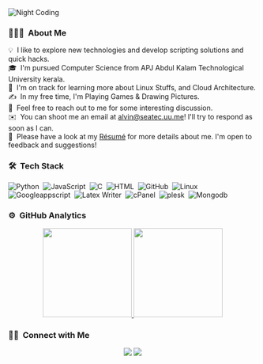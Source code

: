<!--- 
- 👋 Hi, I’m Alvin Lazar
- 👀 I’m interested in DevOps
- 🌱 I’m currently learning ...
- 💞️ I’m looking to collaborate on ...
- 📫 How to reach me alvinlaz96@yahoo.com
alvinlazz/alvinlazz is a ✨ special ✨ repository because its `README.md` (this file) appears on your GitHub profile.
You can click the Preview link to take a look at your changes.
#![Alvin Lazar Banner](https://raw.githubusercontent.com/alvinlazz/alvinlazz/main/assets/Alvin.png)
--->
<img alt="Night Coding" src="https://raw.githubusercontent.com/alvinlazz/alvinlazz/main/assets/Night-Coding.gif" align="auto"/>

### 👨🏻‍💻 &nbsp;About Me

💡 &nbsp;I like to explore new technologies and develop scripting solutions and quick hacks.\
🎓 &nbsp;I'm pursued Computer Science from APJ Abdul Kalam Technological University kerala.\
🌱 &nbsp;I'm on track for learning more about Linux Stuffs, and Cloud Architecture.\
✍️ &nbsp;In my free time, I'm Playing Games & Drawing Pictures.\
💬 &nbsp;Feel free to reach out to me for some interesting discussion.\
✉️ &nbsp;You can shoot me an email at alvin@seatec.uu.me! I'll try to respond as soon as I can.\
📄 &nbsp;Please have a look at my [Résumé]() for more details about me. I'm open to feedback and suggestions!

### 🛠 &nbsp;Tech Stack

![Python](https://img.shields.io/badge/-Python-05122A?style=flat&logo=python)&nbsp;
![JavaScript](https://img.shields.io/badge/-JavaScript-05122A?style=flat&logo=javascript)&nbsp;
![C](https://img.shields.io/badge/-C-05122A?style=flat&logo=C&logoColor=A8B9CC)&nbsp;
![HTML](https://img.shields.io/badge/-HTML-05122A?style=flat&logo=HTML5)&nbsp;
![GitHub](https://img.shields.io/badge/-GitHub-05122A?style=flat&logo=github)&nbsp;
![Linux](https://img.shields.io/badge/-linux-05122A?style=flat&logo=linux)&nbsp;
![Googleappscript](https://img.shields.io/badge/-Googleappscript-05122A?style=flat&logo=Google)&nbsp;
![Latex Writer](https://img.shields.io/badge/-Latex-05122A?style=flat&logo=latex)&nbsp;
![cPanel](https://img.shields.io/badge/-cPanel-05122A?style=flat&logo=cpanel)&nbsp;
![plesk](https://img.shields.io/badge/-plesk-05122A?style=flat&logo=plesk)&nbsp;
![Mongodb](https://img.shields.io/badge/-Mongodb-05122A?style=flat&logo=mongodb)


### ⚙️ &nbsp;GitHub Analytics

<p align="center">
<a href="https://github.com/alvinlazz">
  <img height="180em" src="https://github-readme-stats-eight-theta.vercel.app/api?username=alvinlazz&show_icons=true&theme=algolia&include_all_commits=true&count_private=true"/>
  <img height="180em" src="https://github-readme-stats-eight-theta.vercel.app/api/top-langs/?username=alvinlazz&layout=compact&langs_count=8&theme=algolia"/>
</a>
</p>

### 🤝🏻 &nbsp;Connect with Me

<p align="center">
<a href="https://www.linkedin.com/in/alvinlazarc"><img src="https://img.shields.io/badge/-Alvin%20Lazar-0077B5?style=flat&logo=Linkedin&logoColor=white"/></a>
<a href="mailto:alvinlaz96@yahoo.com"><img src="https://img.shields.io/badge/-alvinlaz96@yahoo.com-D14836?style=flat&logo=Gmail&logoColor=white"/></a>
</p>
